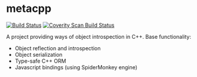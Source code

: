 metacpp
=======
[![Build Status](https://travis-ci.org/the-alien/metacpp.svg?branch=master)](https://travis-ci.org/the-alien/metacpp)
[![Coverity Scan Build Status](https://scan.coverity.com/projects/7967/badge.svg)](https://scan.coverity.com/projects/metacpp)

A project providing ways of object introspection in C++.
Base functionality:
* Object reflection and introspection
* Object serialization
* Type-safe C++ ORM
* Javascript bindings (using SpiderMonkey engine)
